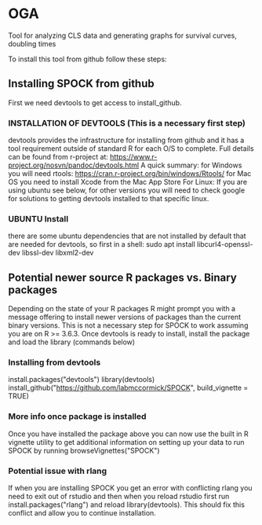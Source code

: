 # OGA
Tool for analyzing CLS data and generating graphs for survival curves, doubling times

To install this tool from github follow these steps:

## Installing SPOCK from github

First we need devtools to get access to install_github.

### INSTALLATION OF DEVTOOLS (This is a necessary first step)
devtools provides the infrastructure for installing from github
and it has a tool requirement outside of standard R for each
O/S to complete. Full details can be found from r-project
at: https://www.r-project.org/nosvn/pandoc/devtools.html
A quick summary:
for Windows you will need rtools: https://cran.r-project.org/bin/windows/Rtools/
for Mac OS you need to install Xcode from the Mac App Store
For Linux: If you are using ubuntu see below, for other versions
you will need to check google for solutions to getting devtools
installed to that specific linux.
### UBUNTU Install
there are some ubuntu dependencies that are not installed by default
that are needed for devtools, so first in a shell:
sudo apt install libcurl4-openssl-dev libssl-dev libxml2-dev

## Potential newer source R packages vs. Binary packages
Depending on the state of your R packages R might prompt
you with a message offering to install newer versions
of packages than the current binary versions. This is not
a necessary step for SPOCK to work assuming you are on 
R >= 3.6.3.
Once devtools is ready to install, install the package
and load the library (commands below)
### Installing from devtools
install.packages("devtools")
library(devtools)
install_github("https://github.com/labmccormick/SPOCK", build_vignette = TRUE)

### More info once package is installed
Once you have installed the package above you can now use the built in R vignette utility 
to get additional information on setting up your data to run SPOCK by running
browseVignettes("SPOCK")


### Potential issue with rlang
If when you are installing SPOCK you get an error with conflicting rlang you need to 
exit out of rstudio and then when you reload rstudio first run install.packages("rlang")
and reload library(devtools). This should fix this conflict and allow you to continue 
installation.
